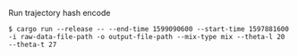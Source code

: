 
Run trajectory hash encode
```
$ cargo run --release -- --end-time 1599090600 --start-time 1597881600 -i raw-data-file-path -o output-file-path --mix-type mix --theta-l 20 --theta-t 27
```
